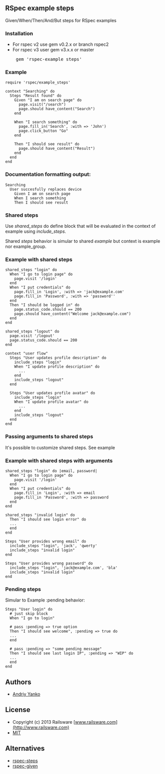 ## RSpec example steps

Given/When/Then/And/But steps for RSpec examples

### Installation

* For rspec v2 use gem v0.2.x or branch rspec2
* For rspec v3 user gem v3.x.x or master

<pre>
    gem 'rspec-example_steps'
</pre>

### Example

    require 'rspec/example_steps'

    context "Searching" do
      Steps "Result found" do
        Given "I am on search page" do
          page.visit("/search")
          page.should have_content("Search")
        end

        When "I search something" do
          page.fill_in('Search', :with => 'John')
          page.click_button "Go"
        end

        Then "I should see result" do
          page.should have_content("Result")
        end
      end
    end

### Documentation formatting output:

    Searching
      User succesfully replaces device
        Given I am on search page
        When I search something
        Then I should see result


### Shared steps

Use _shared_steps_ do define block that will be evaluated in the context of example using _include_steps_.

Shared _steps_ behavior is simular to shared _example_ but context is example nor example_group.

### Example with shared steps

    shared_steps "login" do
      When "I go to login page" do
        page.visit '/login'
      end
      When "I put credentials" do
        page.fill_in 'Login', :with => 'jack@example.com'
        page.fill_in 'Password', :with => 'password''
      end
      Then "I should be logged in" do
        page.status_code.should == 200
        page.should have_content("Welcome jack@example.com")
      end
    end

    shared_steps "logout" do
      page.visit '/logout'
      page.status_code.should == 200
    end

    context "user flow"
      Steps "User updates profile description" do
        include_steps "login"
        When "I update profile description" do
          ...
        end
        include_steps "logout"
      end

      Steps "User updates profile avatar" do
        include_steps "login"
        When "I update profile avatar" do
          ...
        end
        include_steps "logout"
      end
    end

### Passing arguments to shared steps

It's possible to customize shared steps. See example

### Example with shared steps with arguments

    shared_steps "login" do |email, password|
      When "I go to login page" do
        page.visit '/login'
      end
      When "I put credentials" do
        page.fill_in 'Login', :with => email
        page.fill_in 'Password', :with => password
      end
    end

    shared_steps "invalid login" do
      Then "I should see login error" do
      ...
      end
    end

    Steps "User provides wrong email" do
      include_steps "login", 'jack', 'qwerty'
      include_steps "invalid login"
    end

    Steps "User provides wrong password" do
      include_steps "login", 'jack@example.com', 'bla'
      include_steps "invalid login"
    end


### Pending steps

Simular to Example :pending behavior:

    Steps "User login" do
      # just skip block
      When "I go to login"

      # pass :pending => true option
      Then "I should see welcome", :pending => true do
      ...
      end

      # pass :pending => "some pending message"
      Then "I should see last login IP", :pending => "WIP" do
      ...
      end
    end

## Authors

* [Andriy Yanko](http://ayanko.github.io)

## License

* Copyright (c) 2013 Railsware [www.railsware.com](http://www.railsware.com)
* [MIT](www.opensource.org/licenses/MIT)

## Alternatives

* [rspec-steps](https://github.com/LRDesign/rspec-steps)
* [rspec-given](https://github.com/jimweirich/rspec-given)
